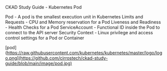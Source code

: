CKAD Study Guide - Kubernetes Pod

Pod - A pod is the smallest execution unit in Kubernetes
Limits and Requests - CPU and Memory reservation for a Pod
Liveness and Readiness - Health Checks for a Pod
ServiceAccount - Functional ID inside the Pod to connect to the API server
Security Context - Linux privilege and access control settings for a Pod or Container

[pod](https://raw.githubusercontent.com/kubernetes/kubernetes/master/logo/logo.png](https://github.com/cirrostech/ckad-study-guide/blob/main/image/pod.jpg)
